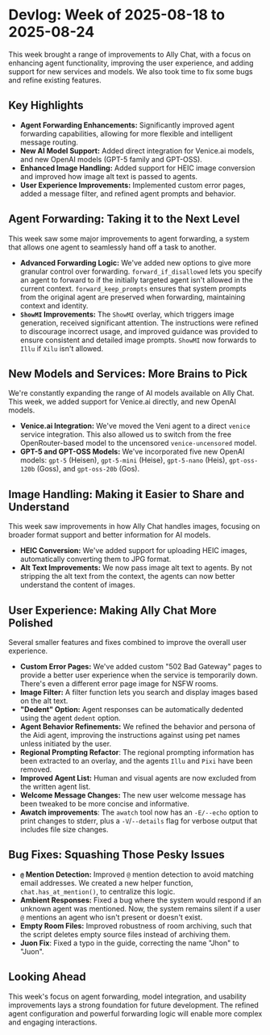 # Devlog: Week of 2025-08-18 to 2025-08-24

This week brought a range of improvements to Ally Chat, with a focus on enhancing agent functionality, improving the user experience, and adding support for new services and models. We also took time to fix some bugs and refine existing features.

## Key Highlights

*   **Agent Forwarding Enhancements:** Significantly improved agent forwarding capabilities, allowing for more flexible and intelligent message routing.
*   **New AI Model Support:** Added direct integration for Venice.ai models, and new OpenAI models (GPT-5 family and GPT-OSS).
*   **Enhanced Image Handling:** Added support for HEIC image conversion and improved how image alt text is passed to agents.
*   **User Experience Improvements:** Implemented custom error pages, added a message filter, and refined agent prompts and behavior.

## Agent Forwarding: Taking it to the Next Level

This week saw some major improvements to agent forwarding, a system that allows one agent to seamlessly hand off a task to another.

*   **Advanced Forwarding Logic:** We've added new options to give more granular control over forwarding. `forward_if_disallowed` lets you specify an agent to forward to if the initially targeted agent isn't allowed in the current context. `forward_keep_prompts` ensures that system prompts from the original agent are preserved when forwarding, maintaining context and identity.
*   **`ShowMI` Improvements:** The `ShowMI` overlay, which triggers image generation, received significant attention. The instructions were refined to discourage incorrect usage, and improved guidance was provided to ensure consistent and detailed image prompts. `ShowMI` now forwards to `Illu` if `Xilu` isn't allowed.

## New Models and Services: More Brains to Pick

We're constantly expanding the range of AI models available on Ally Chat. This week, we added support for Venice.ai directly, and new OpenAI models.

*   **Venice.ai Integration:** We've moved the Veni agent to a direct `venice` service integration. This also allowed us to switch from the free OpenRouter-based model to the uncensored `venice-uncensored` model.
*   **GPT-5 and GPT-OSS Models:** We've incorporated five new OpenAI models: `gpt-5` (Heisen), `gpt-5-mini` (Heise), `gpt-5-nano` (Heis), `gpt-oss-120b` (Goss), and `gpt-oss-20b` (Gos).

## Image Handling: Making it Easier to Share and Understand

This week saw improvements in how Ally Chat handles images, focusing on broader format support and better information for AI models.

*   **HEIC Conversion:** We've added support for uploading HEIC images, automatically converting them to JPG format.
*   **Alt Text Improvements:** We now pass image alt text to agents. By not stripping the alt text from the context, the agents can now better understand the content of images.

## User Experience: Making Ally Chat More Polished

Several smaller features and fixes combined to improve the overall user experience.

*   **Custom Error Pages:** We've added custom "502 Bad Gateway" pages to provide a better user experience when the service is temporarily down. There's even a different error page image for NSFW rooms.
*   **Image Filter:** A filter function lets you search and display images based on the alt text.
*   **"Dedent" Option:** Agent responses can be automatically dedented using the agent `dedent` option.
*   **Agent Behavior Refinements:** We refined the behavior and persona of the Aidi agent, improving the instructions against using pet names unless initiated by the user.
*   **Regional Prompting Refactor**: The regional prompting information has been extracted to an overlay, and the agents `Illu` and `Pixi` have been removed.
*   **Improved Agent List:** Human and visual agents are now excluded from the written agent list.
*   **Welcome Message Changes:** The new user welcome message has been tweaked to be more concise and informative.
*    **Awatch improvements**: The `awatch` tool now has an `-E/--echo` option to print changes to stderr, plus a `-V`/`--details` flag for verbose output that includes file size changes.

## Bug Fixes: Squashing Those Pesky Issues

*   **`@` Mention Detection:** Improved `@` mention detection to avoid matching email addresses. We created a new helper function, `chat.has_at_mention()`, to centralize this logic.
*   **Ambient Responses:** Fixed a bug where the system would respond if an unknown agent was mentioned. Now, the system remains silent if a user `@` mentions an agent who isn't present or doesn't exist.
*   **Empty Room Files:** Improved robustness of room archiving, such that the script deletes empty source files instead of archiving them.
*   **Juon Fix**: Fixed a typo in the guide, correcting the name "Jhon" to "Juon".

## Looking Ahead

This week's focus on agent forwarding, model integration, and usability improvements lays a strong foundation for future development. The refined agent configuration and powerful forwarding logic will enable more complex and engaging interactions.
